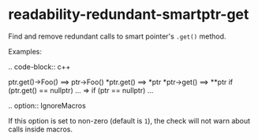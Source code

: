 readability-redundant-smartptr-get
==================================

Find and remove redundant calls to smart pointer's `.get()` method.

Examples:

.. code-block:: c++

ptr.get()-\>Foo() ==\> ptr-\>Foo() *ptr.get() ==\> *ptr \*ptr-\>get()
==\> \*\*ptr if (ptr.get() == nullptr) ... =\> if (ptr == nullptr) ...

.. option:: IgnoreMacros

If this option is set to non-zero (default is `1`), the check will not
warn about calls inside macros.

